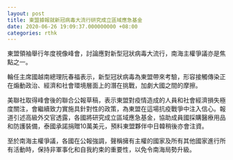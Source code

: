 ```yaml
---
layout: post
title: 東盟據報就新冠病毒大流行研究成立區域應急基金
date: 2020-06-26 19:09:37.000000000 +08:00
categories: rthk
---
```


東盟領袖舉行年度視像峰會，討論應對新型冠狀病毒大流行，南海主權爭議亦是焦點之一。

輪任主席國越南總理阮春福表示，新型冠狀病毒為東盟帶來考驗，形容接觸傳染正在煽動政治、經濟和社會環境層面上的潛在挑戰，加劇大國之間的摩擦。

美聯社取得峰會後的聯合公報草稿，表示東盟對疫情造成的人員和社會經濟損失極度關注，會繼續致力實施具針對性的政策，為東盟在這場抗疫戰爭中注入信心。報道引述高級外交官透露，各國將研究成立區域應急基金，協助成員國採購醫療用品和防護裝備，泰國承諾捐贈10萬美元，預料東盟夥伴中日韓稍後亦會注資。

至於南海主權爭議，各國在公報強調，聲稱擁有主權的國家及所有其他國家進行所有活動時，保持非軍事化和自我約束的重要性，以免令南海局勢升級。
